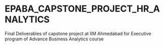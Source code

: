 # EPABA_CAPSTONE_PROJECT_HR_ANALYTICS
Final Deliverables of capstone project at IIM Ahmedabad for Executive program of Advance Business Analytics course
